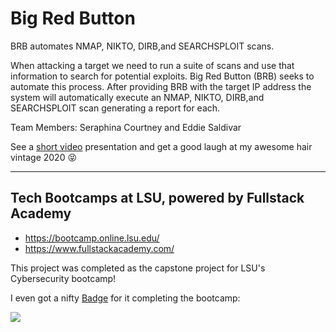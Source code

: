 # Big Red Button

BRB automates NMAP, NIKTO, DIRB,and SEARCHSPLOIT scans. 

When attacking a target we need to run a suite of scans and use that information to search for potential exploits. 
Big Red Button (BRB) seeks to automate this process.  After providing BRB with the target IP address the system will 
automatically execute an NMAP, NIKTO, DIRB,and SEARCHSPLOIT scan generating a report for each.  

Team Members: Seraphina Courtney and Eddie Saldivar

See a [short video](https://www.youtube.com/watch?v=F8FriuRDsyc&list=PL8QfLIozbpG-N4JvofeKXagSxEGx8QnAx&index=2) presentation and get a good laugh at my awesome hair vintage 2020 😝

----------------------------
## Tech Bootcamps at LSU, powered by Fullstack Academy
- https://bootcamp.online.lsu.edu/
- https://www.fullstackacademy.com/

This project was completed as the capstone project for LSU's Cybersecurity bootcamp!

I even got a nifty [Badge](https://badgr.com/public/assertions/fH-C9MqrTnCOCT7K02PsGw) for it completing the bootcamp:

[<img src="https://api.badgr.io/public/assertions/fH-C9MqrTnCOCT7K02PsGw/image">](https://api.badgr.io/public/assertions/fH-C9MqrTnCOCT7K02PsGw)

